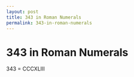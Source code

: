 ```yaml
---
layout: post
title: 343 in Roman Numerals
permalink: 343-in-roman-numerals
---
```


# 343 in Roman Numerals

343 = CCCXLIII
